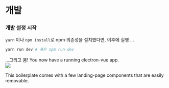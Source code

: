 # 개발

### 개발 설정 시작

`yarn` 이나 `npm install`로 npm 의존성을 설치했다면, 이후에 실행 ...

```bash
yarn run dev # 혹은 npm run dev
```

...그리고 붐! You now have a running electron-vue app.  
![](../images/landing-page.jpg)

This boilerplate comes with a few landing-page components that are easily removable.

